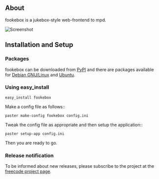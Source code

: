 ## About

fookebox is a jukebox-style web-frontend to mpd.

![Screenshot](http://freecode.com/screenshots/e8/ba/e8baf6a7bff08e622a2f4e545340848f_medium.png?1292032266)

## Installation and Setup

### Packages

fookebox can be downloaded from [PyPI](http://pypi.python.org/pypi/fookebox/) and there are packages available for [Debian GNU/Linux](http://packages.debian.org/fookebox) and [Ubuntu](http://packages.ubuntu.com/fookebox).

### Using easy_install

```
easy_install fookebox
```

Make a config file as follows::

```
paster make-config fookebox config.ini
```

Tweak the config file as appropriate and then setup the application::

```
paster setup-app config.ini
```

Then you are ready to go.

### Release notification

To be informed about new releases, please subscribe to the project at the [freecode project page](http://freecode.com/projects/fookebox).

